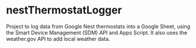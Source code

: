 # nestThermostatLogger
Project to log data from Google Nest thermostats into a Google Sheet, using the Smart Device Management (SDM) API and Apps Script. It also uses the weather.gov API to add local weather data.
